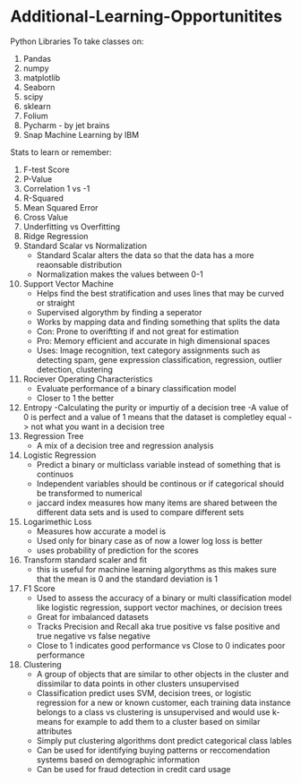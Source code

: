 # Additional-Learning-Opportunitites
Python Libraries To take classes on:
1. Pandas
2. numpy
3. matplotlib
4. Seaborn
5. scipy
6. sklearn
7. Folium
8. Pycharm - by jet brains
9. Snap Machine Learning by IBM

Stats to learn or remember:
1. F-test Score
2. P-Value
3. Correlation 1 vs -1
4. R-Squared
5. Mean Squared Error
6. Cross Value
7. Underfitting vs Overfitting
8. Ridge Regression
9. Standard Scalar vs Normalization
    - Standard Scalar alters the data so that the data has a more reaonsable distribution
    - Normalization makes the values between 0-1
10. Support Vector Machine
    - Helps find the best stratification and uses lines that may be curved or straight
    - Supervised algorythm by finding a seperator
    - Works by mapping data and finding something that splits the data
    - Con: Prone to overiftting if and not great for estimation
    - Pro: Memory efficient and accurate in high dimensional spaces
    - Uses: Image recognition, text category assignments such as detecting spam, gene expression classification, regression, outlier detection, clustering
11. Rociever Operating Characteristics
    - Evaluate performance of a binary classification model
    - Closer to 1 the better
12. Entropy
    -Calculating the purity or impurtiy of a decision tree
    -A value of 0 is perfect and a value of 1 means that the dataset is completley equal -> not what you want in a decision tree
14. Regression Tree
    - A mix of a decision tree and regression analysis
15. Logistic Regression
    - Predict a binary or multiclass variable instead of something that is continuos
    - Independent variables should be continous or if categorical should be transformed to numerical
    - jaccard index measures how many items are shared between the different data sets and is used to compare different sets
16. Logarimethic Loss
    - Measures how accurate a model is
    - Used only for binary case as of now a lower log loss is better
    - uses probability of prediction for the scores
17. Transform standard scaler and fit
    - this is useful for machine learning algorythms as this makes sure that the mean is 0 and the standard deviation is 1
18. F1 Score
    - Used to assess the accuracy of a binary or multi classification model like logistic regression, support vector machines, or decision trees
    - Great for imbalanced datasets
    - Tracks Precision and Recall aka true positive vs false positive and true negative vs false negative
    - Close to 1 indicates good performance vs Close to 0 indicates poor performance
19. Clustering
    - A group of objects that are similar to other objects in the cluster and dissimilar to data points in other clusters unsupervised
    - Classification predict uses SVM, decision trees, or logistic regression for a new or known customer, each training data instance belongs to a class vs clustering is unsupervised and would use k-means for example to add them to a cluster based on similar attributes
    - Simply put clustering algorithms dont predict categorical class lables
    - Can be used for identifying buying patterns or reccomendation systems based on demographic information
    - Can be used for fraud detection in credit card usage


